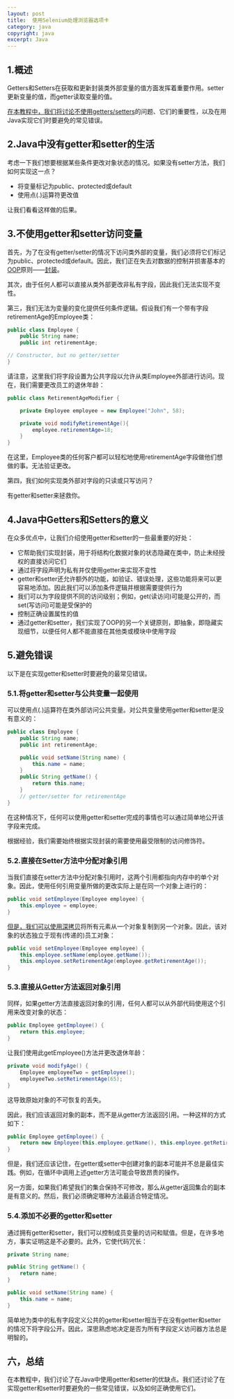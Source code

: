 ```yaml
---
layout: post
title:  使用Selenium处理浏览器选项卡
category: java
copyright: java
excerpt: Java
---
```


## 1.概述

Getters和Setters在获取和更新封装类外部变量的值方面发挥着重要作用。setter更新变量的值，而getter读取变量的值。

[在本教程中，我们将讨论不使用getters/setters](https://www.baeldung.com/intro-to-project-lombok)的问题、它们的重要性，以及在用Java实现它们时要避免的常见错误。

## 2.Java中没有getter和setter的生活

考虑一下我们想要根据某些条件更改对象状态的情况。如果没有setter方法，我们如何实现这一点？

-   将变量标记为public、protected或default
-   使用点(.)运算符更改值

让我们看看这样做的后果。

## 3.不使用getter和setter访问变量

首先，为了在没有getter/setter的情况下访问类外部的变量，我们必须将它们标记为public、protected或default。因此，我们正在失去对数据的控制并损害基本的[OOP](https://www.baeldung.com/cs/oop-modeling-real-world)原则——[封装](https://www.baeldung.com/java-oop)。

其次，由于任何人都可以直接从类外部更改非私有字段，因此我们无法实现不变性。

第三，我们无法为变量的变化提供任何条件逻辑。假设我们有一个带有字段retirementAge的Employee类：

```java
public class Employee {
    public String name;
    public int retirementAge;

// Constructor, but no getter/setter
}
```

请注意，这里我们将字段设置为公共字段以允许从类Employee外部进行访问。现在，我们需要更改员工的退休年龄：

```java
public class RetirementAgeModifier {

    private Employee employee = new Employee("John", 58);

    private void modifyRetirementAge(){
        employee.retirementAge=18;
    }
}
```

在这里，Employee类的任何客户都可以轻松地使用retirementAge字段做他们想做的事。无法验证更改。

第四，我们如何实现类外部对字段的只读或只写访问？

有getter和setter来拯救你。

## 4.Java中Getters和Setters的意义

在众多优点中，让我们介绍使用getter和setter的一些最重要的好处：

-   它帮助我们实现封装，用于将结构化数据对象的状态隐藏在类中，防止未经授权的直接访问它们
-   通过将字段声明为私有并仅使用getter来实现不变性
-   getter和setter还允许额外的功能，如验证、错误处理，这些功能将来可以更容易地添加。因此我们可以添加条件逻辑并根据需要提供行为
-   我们可以为字段提供不同的访问级别；例如，get(读访问)可能是公开的，而set(写访问)可能是受保护的
-   控制正确设置属性的值
-   通过getter和setter，我们实现了OOP的另一个关键原则，即抽象，即隐藏实现细节，以便任何人都不能直接在其他类或模块中使用字段

## 5.避免错误

以下是在实现getter和setter时要避免的最常见错误。

### 5.1.将getter和setter与公共变量一起使用

可以使用点(.)运算符在类外部访问公共变量。对公共变量使用getter和setter是没有意义的：

```java
public class Employee {
    public String name;
    public int retirementAge;

    public void setName(String name) {
        this.name = name;
    }
    public String getName() {
        return this.name;
    } 
    // getter/setter for retirementAge
}
```

在这种情况下，任何可以使用getter和setter完成的事情也可以通过简单地公开该字段来完成。

根据经验，我们需要始终根据实现封装的需要使用最受限制的访问修饰符。

### 5.2.直接在Setter方法中分配对象引用

当我们直接在setter方法中分配对象引用时，这两个引用都指向内存中的单个对象。因此，使用任何引用变量所做的更改实际上是在同一个对象上进行的：

```java
public void setEmployee(Employee employee) {
    this.employee = employee;
}
```

[但是，我们可以使用深拷贝](https://www.baeldung.com/java-deep-copy)将所有元素从一个对象复制到另一个对象。因此，该对象的状态独立于现有(传递的)员工对象：

```java
public void setEmployee(Employee employee) {
    this.employee.setName(employee.getName());
    this.employee.setRetirementAge(employee.getRetirementAge());
}
```

### 5.3.直接从Getter方法返回对象引用

同样，如果getter方法直接返回对象的引用，任何人都可以从外部代码使用这个引用来改变对象的状态：

```java
public Employee getEmployee() {
    return this.employee;
}
```

让我们使用此getEmployee()方法并更改退休年龄：

```java
private void modifyAge() {
    Employee employeeTwo = getEmployee();
    employeeTwo.setRetirementAge(65);
}
```

这导致原始对象的不可恢复的丢失。

因此，我们应该返回对象的副本，而不是从getter方法返回引用。一种这样的方式如下：

```java
public Employee getEmployee() {
    return new Employee(this.employee.getName(), this.employee.getRetirementAge());
}
```

但是，我们还应该记住，在getter或setter中创建对象的副本可能并不总是最佳实践。例如，在循环中调用上述getter方法可能会导致昂贵的操作。

另一方面，如果我们希望我们的集合保持不可修改，那么从getter返回集合的副本是有意义的。然后，我们必须确定哪种方法最适合特定情况。

### 5.4.添加不必要的getter和setter

通过拥有getter和setter，我们可以控制成员变量的访问和赋值。但是，在许多地方，事实证明这是不必要的。此外，它使代码冗长：

```java
private String name;

public String getName() {
    return name;
}

public void setName(String name) {
    this.name = name;
}
```

简单地为类中的私有字段定义公共的getter和setter相当于在没有getter和setter的情况下将字段公开。因此，深思熟虑地决定是否为所有字段定义访问器方法总是明智的。

## 六，总结

在本教程中，我们讨论了在Java中使用getter和setter的优缺点。我们还讨论了在实现getter和setter时要避免的一些常见错误，以及如何正确使用它们。
